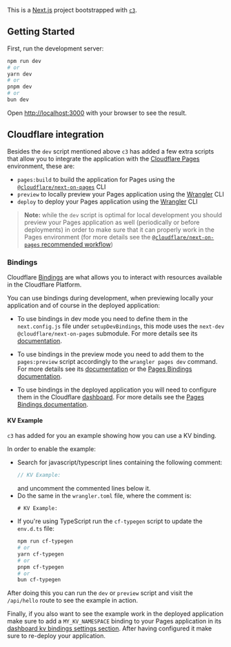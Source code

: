 This is a [Next.js](https://nextjs.org/) project bootstrapped with [`c3`](https://developers.cloudflare.com/pages/get-started/c3).


## Getting Started

First, run the development server:

```bash
npm run dev
# or
yarn dev
# or
pnpm dev
# or
bun dev
```

Open [http://localhost:3000](http://localhost:3000) with your browser to see the result.

## Cloudflare integration

Besides the `dev` script mentioned above `c3` has added a few extra scripts that allow you to integrate the application with the [Cloudflare Pages](https://pages.cloudflare.com/) environment, these are:
  - `pages:build` to build the application for Pages using the [`@cloudflare/next-on-pages`](https://github.com/cloudflare/next-on-pages) CLI
  - `preview` to locally preview your Pages application using the [Wrangler](https://developers.cloudflare.com/workers/wrangler/) CLI
  - `deploy` to deploy your Pages application using the [Wrangler](https://developers.cloudflare.com/workers/wrangler/) CLI

> __Note:__ while the `dev` script is optimal for local development you should preview your Pages application as well (periodically or before deployments) in order to make sure that it can properly work in the Pages environment (for more details see the [`@cloudflare/next-on-pages` recommended workflow](https://github.com/cloudflare/next-on-pages/blob/05b6256/internal-packages/next-dev/README.md#recommended-workflow))

### Bindings

Cloudflare [Bindings](https://developers.cloudflare.com/pages/functions/bindings/) are what allows you to interact with resources available in the Cloudflare Platform.

You can use bindings during development, when previewing locally your application and of course in the deployed application:

- To use bindings in dev mode you need to define them in the `next.config.js` file under `setupDevBindings`, this mode uses the `next-dev` `@cloudflare/next-on-pages` submodule. For more details see its [documentation](https://github.com/cloudflare/next-on-pages/blob/05b6256/internal-packages/next-dev/README.md).

- To use bindings in the preview mode you need to add them to the `pages:preview` script accordingly to the `wrangler pages dev` command. For more details see its [documentation](https://developers.cloudflare.com/workers/wrangler/commands/#dev-1) or the [Pages Bindings documentation](https://developers.cloudflare.com/pages/functions/bindings/).

- To use bindings in the deployed application you will need to configure them in the Cloudflare [dashboard](https://dash.cloudflare.com/). For more details see the  [Pages Bindings documentation](https://developers.cloudflare.com/pages/functions/bindings/).

#### KV Example

`c3` has added for you an example showing how you can use a KV binding.

In order to enable the example:
- Search for javascript/typescript lines containing the following comment:
  ```ts
  // KV Example:
  ```
  and uncomment the commented lines below it.
- Do the same in the `wrangler.toml` file, where
  the comment is:
  ```
  # KV Example:
  ```
- If you're using TypeScript run the `cf-typegen` script to update the `env.d.ts` file:
  ```bash
  npm run cf-typegen
  # or
  yarn cf-typegen
  # or
  pnpm cf-typegen
  # or
  bun cf-typegen
  ```

After doing this you can run the `dev` or `preview` script and visit the `/api/hello` route to see the example in action.

Finally, if you also want to see the example work in the deployed application make sure to add a `MY_KV_NAMESPACE` binding to your Pages application in its [dashboard kv bindings settings section](https://dash.cloudflare.com/?to=/:account/pages/view/:pages-project/settings/functions#kv_namespace_bindings_section). After having configured it make sure to re-deploy your application.
